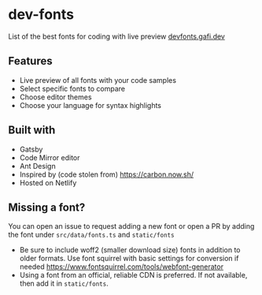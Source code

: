 # dev-fonts 

List of the best fonts for coding with live preview [devfonts.gafi.dev](https://devfonts.gafi.dev)

## Features
* Live preview of all fonts with your code samples
* Select specific fonts to compare
* Choose editor themes
* Choose your language for syntax highlights

## Built with 
* Gatsby
* Code Mirror editor
* Ant Design
* Inspired by (code stolen from) https://carbon.now.sh/
* Hosted on Netlify

## Missing a font?
You can open an issue to request adding a new font or open a PR by adding the font under `src/data/fonts.ts` and `static/fonts`
* Be sure to include woff2 (smaller download size) fonts in addition to older formats. Use font squirrel with basic settings for conversion if needed https://www.fontsquirrel.com/tools/webfont-generator 
* Using a font from an official, reliable CDN is preferred. If not available, then add it in `static/fonts`.
